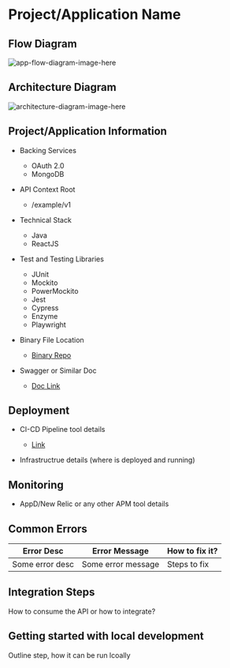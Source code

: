 # Project/Application Name

<!-- Some description here-->

## Flow Diagram

![app-flow-diagram-image-here](../images/flow-diagram.jpg)

## Architecture Diagram

![architecture-diagram-image-here](../images/architecture.jpg)

## Project/Application Information

- Backing Services
    - OAuth 2.0
    - MongoDB

- API Context Root
    - /example/v1

- Technical Stack
    - Java
    - ReactJS

- Test and Testing Libraries
    - JUnit
    - Mockito
    - PowerMockito
    - Jest
    - Cypress
    - Enzyme
    - Playwright

- Binary File Location
    - [Binary Repo]()

- Swagger or Similar Doc
    - [Doc Link]()

## Deployment

- CI-CD Pipeline tool details
    - [Link]()

- Infrastructrue details (where is deployed and running)

## Monitoring

- AppD/New Relic or any other APM tool details

## Common Errors

|Error Desc|Error Message|How to fix it?|
|---|---|---|
|Some error desc|Some error message|Steps to fix|

## Integration Steps

How to consume the API or how to integrate?

## Getting started with local development

Outline step, how it can be run lcoally
